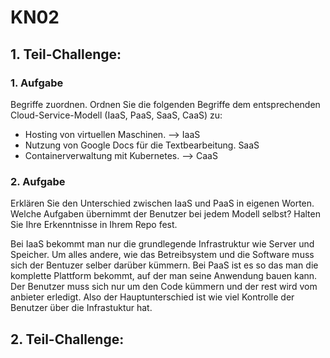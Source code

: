 # KN02

## 1. Teil-Challenge:

### 1. Aufgabe
Begriffe zuordnen. Ordnen Sie die folgenden Begriffe dem entsprechenden Cloud-Service-Modell (IaaS, PaaS, SaaS, CaaS) zu:

- Hosting von virtuellen Maschinen. --> IaaS
- Nutzung von Google Docs für die Textbearbeitung. SaaS
- Containerverwaltung mit Kubernetes. --> CaaS


### 2. Aufgabe
Erklären Sie den Unterschied zwischen IaaS und PaaS in eigenen Worten. Welche Aufgaben übernimmt der Benutzer bei jedem Modell selbst?
Halten Sie Ihre Erkenntnisse in Ihrem Repo fest.

Bei IaaS bekommt man nur die grundlegende Infrastruktur wie Server und Speicher. Um alles andere, wie das Betreibsystem und die Software muss sich der Bentuzer selber darüber kümmern. Bei PaaS ist es so das man die komplette Plattform bekommt, auf der man seine Anwendung bauen kann. Der Benutzer muss sich nur um den Code kümmern und der rest wird vom anbieter erledigt. Also der Hauptunterschied ist wie viel Kontrolle der Benutzer über die Infrastuktur hat.


## 2. Teil-Challenge:


